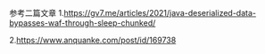 参考二篇文章
1.https://gv7.me/articles/2021/java-deserialized-data-bypasses-waf-through-sleep-chunked/

2.https://www.anquanke.com/post/id/169738
